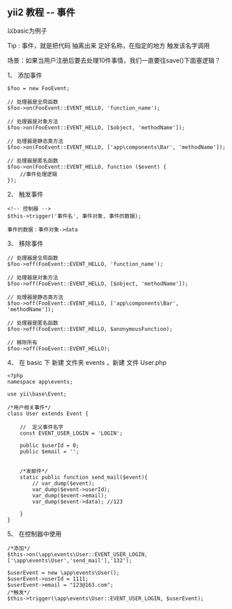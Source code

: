 ## yii2 教程 -- 事件

以basic为例子

Tip : 事件，就是把代码 抽离出来 定好名称，在指定的地方 触发该名字调用

场景：如果当用户注册后要去处理10件事情，我们一直要往save()下面塞逻辑？

1、 添加事件

	$foo = new FooEvent;

	// 处理器是全局函数
	$foo->on(FooEvent::EVENT_HELLO, 'function_name');

	// 处理器是对象方法
	$foo->on(FooEvent::EVENT_HELLO, [$object, 'methodName']);

	// 处理器是静态类方法
	$foo->on(FooEvent::EVENT_HELLO, ['app\components\Bar', 'methodName']);

	// 处理器是匿名函数
	$foo->on(FooEvent::EVENT_HELLO, function ($event) {
	    //事件处理逻辑
	});


2、 触发事件
	
	<!-- 控制器 -->
	$this->trigger('事件名', 事件对象, 事件的数据);

	事件的数据：事件对象->data


3、 移除事件

	// 处理器是全局函数
	$foo->off(FooEvent::EVENT_HELLO, 'function_name');

	// 处理器是对象方法
	$foo->off(FooEvent::EVENT_HELLO, [$object, 'methodName']);

	// 处理器是静态类方法
	$foo->off(FooEvent::EVENT_HELLO, ['app\components\Bar', 'methodName']);

	// 处理器是匿名函数
	$foo->off(FooEvent::EVENT_HELLO, $anonymousFunction);
	
	// 移除所有
	$foo->off(FooEvent::EVENT_HELLO);


4、 在 basic 下 新建 文件夹 events ，新建 文件 User.php

	<?php
	namespace app\events;

	use yii\base\Event;

	/*用户相关事件*/
	class User extends Event {

		//	定义事件名字
		const EVENT_USER_LOGIN = 'LOGIN';

	    public $userId = 0;
	    public $email = '';
	    

	    /*发邮件*/
	    static public function send_mail($event){
	    	// var_dump($event);
	    	var_dump($event->userId);
	    	var_dump($event->email);
	    	var_dump($event->data); //123

	    }
	}

5、 在控制器中使用
	
	/*添加*/
    $this->on(\app\events\User::EVENT_USER_LOGIN, ['\app\events\User','send_mail'],'132');

    $userEvent = new \app\events\User();
    $userEvent->userId = 1111;
    $userEvent->email = "123@163.com";
    /*触发*/
    $this->trigger(\app\events\User::EVENT_USER_LOGIN, $userEvent);

